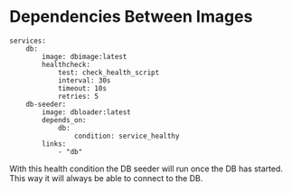 # Dependencies Between Images

```text
services:
    db:
        image: dbimage:latest
        healthcheck:
            test: check_health_script
            interval: 30s
            timeout: 10s
            retries: 5
    db-seeder:
        image: dbloader:latest
        depends_on:
            db:
                condition: service_healthy
        links:
            - "db"
```

With this health condition the DB seeder will run once the DB has started. This way it will always be able to connect to the DB.

